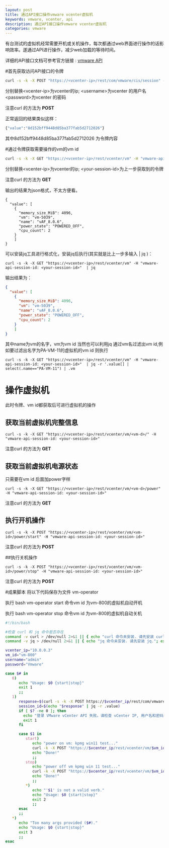```yaml
---
layout: post
title: 通过API接口操作vmware vcenter虚拟机
keywords: vmware, vcenter, api
description: 通过API接口操作vmware vcenter虚拟机
categories: vmware
---
```


有台测试的虚拟机经常需要开机或关机操作，每次都通过web界面进行操作的话影响效率。遂通过API进行操作，减少web加载的等待时间。

详细的API接口文档可参考官方链接 :
[vmware API](https://developer.vmware.com/apis/vsphere-automation/v7.0U2-deprecated/vcenter/vm/)

#首先获取访问API接口的令牌
```bash
curl -s -k -X POST "https://<vcenter-ip>/rest/com/vmware/cis/session" -u <username>:<password> 
```
分别替换\<vcenter-ip>为vcenter的ip; \<username>为vcenter 的用户名 \<password>为vcenter 的密码

注意curl 的方法为 **POST**

正常返回的结果类似这样：

```bash
{"value":"8d152bff9448d85ba377fab5d2712026"}
```
其中8d152bff9448d85ba377fab5d2712026 为令牌内容

#通过令牌获取需要操作的vm的vm id
```bash
curl -s -k -X GET "https://<vcenter-ip>/rest/vcenter/vm" -H "vmware-api-session-id: <your-session-id>"  | jq
```

分别替换\<vcenter-ip>为vcenter的ip; \<your-session-id>为上一步获取到的令牌

注意curl 的方法为 **GET**

输出的结果为json格式，不太方便看。
```
{
  "value": [
    {
      "memory_size_MiB": 4096,
      "vm": "vm-5039",
      "name": "vAF_8.0.6",
      "power_state": "POWERED_OFF",
      "cpu_count": 2
    }
    ]
}
```



可以安装jq工具进行格式化，安装jq后执行(其实就是比上一步多输入 |  jq )：
```
curl -s -k -X GET "https://<vcenter-ip>/rest/vcenter/vm" -H "vmware-api-session-id: <your-session-id>"  | jq
```
输出结果为：

```json
{
  "value": [
    {
      "memory_size_MiB": 4096,
      "vm": "vm-5039",
      "name": "vAF_8.0.6",
      "power_state": "POWERED_OFF",
      "cpu_count": 2
    }
    ]
}
```
其中name为vm的名字，vm为vm id
当然也可以利用jq 通过vm名过滤出vm id,例如要过滤出名字为PA-VM-11的虚拟机的vm id 则执行
```
curl -s -k -X GET "https://<vcenter-ip>/rest/vcenter/vm" -H "vmware-api-session-id: <your-session-id>"  | jq -r '.value[] | select(.name=="PA-VM-11") | .vm
```

# 操作虚拟机

此时令牌、vm id都获取后可进行虚拟机的操作
## 获取当前虚拟机完整信息
```
curl -s -k -X GET "https://<vcenter-ip>/rest/vcenter/vm/<vm-d>/" -H "vmware-api-session-id: <your-session-id>"
```
注意curl 的方法为 **GET**

## 获取当前虚拟机电源状态
只需要在vm id 后面加power字样
```
curl -s -k -X GET "https://<vcenter-ip>/rest/vcenter/vm/<vm-d>/power" -H "vmware-api-session-id: <your-session-id>"
```
注意curl 的方法为 **GET**

## 执行开机操作
```
curl -s -k -X POST "https://<vcenter-ip>/rest/vcenter/vm/<vm-id>/power/start" -H "vmware-api-session-id: <your-session-id>" 
```
注意curl 的方法为 **POST**

##执行关机操作
```
curl -s -k -X POST "https://<vcenter-ip>/rest/vcenter/vm/<vm-id>/power/stop" -H "vmware-api-session-id: <your-session-id>" 
```
注意curl 的方法为 **POST**

#成果脚本
将以下代码保存为文件 vm-operator

执行 bash vm-operator start 命令vm id 为vm-800的虚拟机自动开机

执行 bash vm-operator stop 命令vm id 为vm-800的虚拟机自动关机

```bash
#!/bin/bash

#检查 curl 和 jq 命令是否存在
command -v curl > /dev/null 2>&1 || { echo "curl 命令未安装. 请先安装 curl."; exit 1; }
command -v jq > /dev/null 2>&1 || { echo "jq 命令未安装. 请先安装 jq."; exit 1; }

vcenter_ip="10.0.0.3"
vm_id="vm-800"
username="admin"
password="Vmware"

case $# in
   0)
      echo "Usage: $0 {start|stop}"
      exit 1
      ;;
   1)
      response=$(curl -s -k -X POST https://$vcenter_ip/rest/com/vmware/cis/session -u $username:$password )
      session_id=$(echo "$response" | jq -r .value)
      if [ $? -ne 0 ]; then
        echo "登录 VMware vCenter API 失败。请检查 vCenter IP, 用户名和密码。"
        exit 1
      fi

      case $1 in
         start)
            echo "power on vm: kpmg win11 test..."
            curl -k -X POST "https://$vcenter_ip/rest/vcenter/vm/$vm_id/power/start" -H "vmware-api-session-id: $session_id"
            echo "Done!"
            ;;
         stop)
            echo "power off vm kpmg win 11 test..."
            curl -k -X POST "https://$vcenter_ip/rest/vcenter/vm/$vm_id/power/stop" -H "vmware-api-session-id: $session_id"
            echo "Done!"
            ;;
         *)
            echo "'$1' is not a valid verb."
            echo "Usage: $0 {start|stop}"
            exit 2
            ;;
      esac
      ;;
   *)
      echo "Too many args provided ($#)."
      echo "Usage: $0 {start|stop}"
      exit 3
      ;;
esac

```


